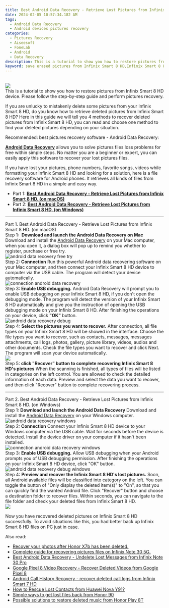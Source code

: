 ```yaml
---
title: Best Android Data Recovery - Retrieve Lost Pictures from Infinix Smart 8 HD.
date: 2024-02-05 10:57:34.182 AM
tags: 
  - Android Data Recovery
  - Android devices pictures recovery
categories: 
  - Pictures Recovery
  - Aiseesoft
  - FoneLab
  - Android
  - Data Recovery
description: This is a tutorial to show you how to restore pictures from Infinix Smart 8 HD device. Please follow the step-by-step guide and perform pictures recovery.
keyword: save erased pictures from Infinix Smart 8 HD,Infinix Smart 8 HD pictures recovery,android pictures retrieval,recover lost pictures from Infinix Smart 8 HD,unerase pictures,retrieve wiped pictures Infinix Smart 8 HD,Infinix Smart 8 HD pictures deleted itself,how can i find my deleted pictures Infinix Smart 8 HD,how to recover pictures Infinix Smart 8 HD,how to retrieve pictures from Infinix Smart 8 HD,does the Infinix Smart 8 HD have a backup for deleted pictures,lost all pictures in Infinix Smart 8 HD again
---
```

<br>
<img src="https://img0mobiles.techidaily.com/images/best-assets/devices/infinix/infinix-smart-8-hd/2.jpg" class="atpl-imgstyle"  /><br>
<div class="atpl-content atpl-for-fonelab-android recover-pictures">
<div class="atpl-post-description-part-1">
This is a tutorial to show you how to restore pictures from Infinix Smart 8 HD device. Please follow the step-by-step guide and perform pictures recovery.
</div>
<div class="atpl-post-description-part-2">
<div class="tpl-content-sub-paragraph-content">
  <p>
    If you are unlucky to mistakenly delete some pictures from your Infinix Smart 8 HD, do you know how to retrieve deleted pictures from Infinix Smart 8 HD? Here in this guide we will tell you 4 methods to recover deleted pictures from Infinix Smart 8 HD, you can read and choose one method to find your deleted pictures depending on your situation.
  </p>
</div>
</div>
<div class="atpl-post-description-part-3">
<div class="tpl-content-sub-paragraph-title">
  Recommended: best pictures recovery software - Android Data Recovery:
</div>
<div class="tpl-content-sub-paragraph-content">
  <p>
    <a href="https://tools.techidaily.com/aiseesoft-android-data-recovery/" target="_blank" rel="noopener"><strong>Android Data Recovery</strong></a> allows you to solve pictures files loss problems for free within simple steps. No matter you are a beginner or expert, you can easily apply this software to recover your lost pictures files.
  </p>
</div>
<div class="tpl-content-sub-paragraph-content">
    <p>
      If you have lost your pictures, phone numbers, favorite songs, videos while formatting your Infinix Smart 8 HD and looking for a solution, here is a file recovery software for Android phones. It retrieves all kinds of files from Infinix Smart 8 HD in a simple and easy way.
    </p>
</div>
</div>
<ul>
  <li>Part 1: <strong><a href="#p1"> Best Android Data Recovery - Retrieve Lost Pictures from Infinix Smart 8 HD.  (on macOS)</a></strong></li>
  <li>Part 2: <strong><a href="#p2"> Best Android Data Recovery - Retrieve Lost Pictures from Infinix Smart 8 HD.  (on Windows)</a></strong></li>
</ul>
<!-- Part 1 -->
<a id="p1" name="p1" ></a><hr>
<div>
  <span class="atpl-step-part-style">Part 1. Best Android Data Recovery - Retrieve Lost Pictures from Infinix Smart 8 HD. (on macOS)</span>
</div>  
<span class="atpl-stepstyle-a"><span>Step 1: </span></span> <strong>Download and launch the Android Data Recovery on Mac</strong>
Download and install the <a href="https://tools.techidaily.com/aiseesoft-android-data-recovery/" target="_blank" rel="noopener">Android Data Recovery</a> on your Mac computer, when you open it, a dialog box will pop up to remind you whether to register, purchase or free try.
<br>
<img src="https://tools.techidaily.com/images/apps/aiseesoft/android-data-recovery/mac-free-try.png" class="atpl-imgstyle" alt="android data recovery free try" /><br>
<span class="atpl-stepstyle-a"><span>Step 2: </span></span> <strong>Connection</strong>
Run this powerful Android data recovering software on your Mac computer, and then connect your Infinix Smart 8 HD device to computer via the USB cable. The program will detect your device automatically.
<br>
<img src="https://tools.techidaily.com/images/apps/aiseesoft/android-data-recovery/mac-connection-interface.jpg" class="atpl-imgstyle" alt="connection android data recovery" /><br>
<span class="atpl-stepstyle-a"><span>Step 3: </span></span> <strong>Enable USB debugging.</strong>
Android Data Recovery will prompt you to enable USB debugging on your Infinix Smart 8 HD, if you don't open the debugging mode. The program will detect the version of your Infinix Smart 8 HD automatically and give you the instruction of opening the USB debugging mode on your Infinix Smart 8 HD. After finishing the operations on your device, click <strong>"OK"</strong> button.
<br>
<img src="https://tools.techidaily.com/images/apps/aiseesoft/android-data-recovery/mac-android-usb-debug.jpg"  class="atpl-imgstyle" alt="android data recovery debug" /><br>
<span class="atpl-stepstyle-a"><span>Step 4: </span></span> <strong>Select the pictures you want to recover.</strong>
After connection, all file types on your Infinix Smart 8 HD will be showed in the interface. Choose the file types you want to recover, such as contacts, messages, messages attachments, call logs, photos, gallery, picture library, videos, audios and other documents. Check the file types you want to recover and click Next. The program will scan your device automatically.
<br>
<img src="https://tools.techidaily.com/images/apps/aiseesoft/android-data-recovery/mac-choose-type-photos.jpg" class="atpl-imgstyle"  /><br>
<span class="atpl-stepstyle-a"><span>Step 5: </span></span> <strong>click "Recover" button to  complete recovering Infinix Smart 8 HD's pictures</strong>
When the scanning is finished, all types of files will be listed in categories on the left control. You are allowed to check the detailed information of each data. Preview and select the data you want to recover, and then click "Recover" button to complete recovering process.
<a id="p2" name="p2"></a><hr>
<!-- Part 2 -->
<div>
  <span class="atpl-step-part-style">Part 2. Best Android Data Recovery - Retrieve Lost Pictures from Infinix Smart 8 HD. (on Windows)</span>
</div>
<span class="atpl-stepstyle-a"><span>Step 1: </span></span> <strong>Download and launch the Android Data Recovery</strong>
Download and install the <a href="https://tools.techidaily.com/aiseesoft-android-data-recovery/" target="_blank" rel="noopener">Android Data Recovery</a> on your Windows computer.
<br>
<img src="https://tools.techidaily.com/images/apps/aiseesoft/android-data-recovery/win-start-interface.png"  class="atpl-imgstyle" alt="android data recovery windows" /><br>
<span class="atpl-stepstyle-a"><span>Step 2: </span></span> <strong>Connection</strong>
Connect your Infinix Smart 8 HD device to your Windows computer via the USB cable. Wait for seconds before the device is detected. Install the device driver on your computer if it hasn't been installed.
<br>
<img src="https://tools.techidaily.com/images/apps/aiseesoft/android-data-recovery/win-connection-interface.png" class="atpl-imgstyle" alt="connection android data recovery windows" /><br>
<span class="atpl-stepstyle-a"><span>Step 3: </span></span> <strong>Enable USB debugging.</strong>
Allow USB debugging when your Android prompts you of USB debugging permission. After finishing the operations on your Infinix Smart 8 HD device, click "OK" button.
<br>
<img src="https://tools.techidaily.com/images/apps/aiseesoft/android-data-recovery/win-android-usb-debug.png" class="atpl-imgstyle" alt="android data recovery debug windows" /><br>
<span class="atpl-stepstyle-a"><span>Step 4: </span></span> <strong>Preview and recover the Infinix Smart 8 HD's lost pictures.</strong>
Soon, all Android available files will be classified into category on the left. You can toggle the button of "Only display the deleted item(s)" to "On", so that you can quickly find the wanted Android file. Click "Recover" button and choose a destination folder to recover files. Within seconds, you can navigate to the file folder and check your deleted files from Infinix Smart 8 HD.
<br>
<img src="https://tools.techidaily.com/images/apps/aiseesoft/android-data-recovery/win-recover-photos.png" class="atpl-imgstyle"  /><br>
<div class="atpl-post-description-part-4">
<div class="tpl-content-sub-paragraph-normal">
    <p>
        Now you have recovered deleted pictures on Infinix Smart 8 HD successfully. To avoid situations like this, you had better back up Infinix Smart 8 HD files on PC just in case.
    </p>
</div>
</div>
<span class="atpl-alsoreadstyle">Also read:</span>
<div><ul>
<li><a href="/recover-your-photos-after-honor-x7b-has-been-deleted-by-fonelab-android-recover-photos/" target="_blank" rel="noopener"><u>Recover your photos after Honor X7b has been deleted.</u></a></li>
<li><a href="/complete-guide-for-recovering-pictures-files-on-infinix-note-30-5g-by-fonelab-android-recover-pictures/" target="_blank" rel="noopener"><u>Complete guide for recovering pictures files on Infinix Note 30 5G.</u></a></li>
<li><a href="/best-android-data-recovery-undelete-lost-messages-from-infinix-note-30-pro-by-fonelab-android-recover-messages/" target="_blank" rel="noopener"><u>Best Android Data Recovery - Undelete Lost Messages from Infinix Note 30 Pro</u></a></li>
<li><a href="/google-pixel-8-video-recovery-recover-deleted-videos-from-google-pixel-8-by-fonelab-android-recover-video/" target="_blank" rel="noopener"><u>Google Pixel 8 Video Recovery - Recover Deleted Videos from Google Pixel 8</u></a></li>
<li><a href="/android-call-history-recovery-recover-deleted-call-logs-from-infinix-smart-7-hd-by-fonelab-android-recover-call-logs/" target="_blank" rel="noopener"><u>Android Call History Recovery - recover deleted call logs from Infinix Smart 7 HD</u></a></li>
<li><a href="/how-to-rescue-lost-contacts-from-huawei-nova-y91-by-fonelab-android-recover-contacts/" target="_blank" rel="noopener"><u>How to Rescue Lost Contacts from Huawei Nova Y91?</u></a></li>
<li><a href="/simple-ways-to-get-lost-files-back-from-honor-90-by-fonelab-android-recover-data/" target="_blank" rel="noopener"><u>Simple ways to get lost files back from Honor 90</u></a></li>
<li><a href="/possible-solutions-to-restore-deleted-music-from-honor-play-8t-by-fonelab-android-recover-music/" target="_blank" rel="noopener"><u>Possible solutions to restore deleted music from Honor Play 8T</u></a></li>
</ul></div>
</div>
